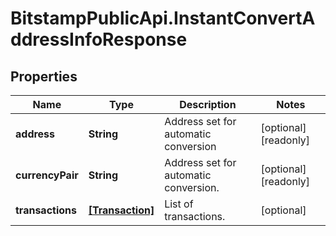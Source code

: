 # BitstampPublicApi.InstantConvertAddressInfoResponse

## Properties

Name | Type | Description | Notes
------------ | ------------- | ------------- | -------------
**address** | **String** | Address set for automatic conversion | [optional] [readonly] 
**currencyPair** | **String** | Address set for automatic conversion. | [optional] [readonly] 
**transactions** | [**[Transaction]**](Transaction.md) | List of transactions. | [optional] 



